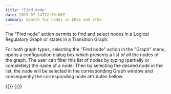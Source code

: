 ```yaml
---
title: "Find node"
date: 2019-07-24T12:58:00Z
summary: Search for nodes in LRGs and STGs
---
```


The "Find node" action permits to find and select nodes in a Logical Regulatory Graph or states in a Transition Graph.


For both graph types, selecting the "Find node" action in the "Graph" menu, opens a configuration dialog box which presents a list of all the nodes of the graph.
The user can filter this list of nodes by typing (partially or completely) the name of a node. Then by selecting the desired node in the list, the node will be selected in the corresponding Graph window and consequently the corresponding node attributes bellow.


{{<fig src="find_node.png" title="Search for a node in a Logical Regulatory Graph">}}
{{</fig>}}

